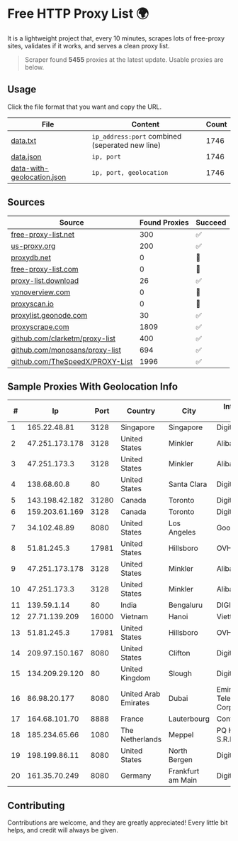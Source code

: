 
# Free HTTP Proxy List 🌍

It is a lightweight project that, every 10 minutes, scrapes lots of free-proxy sites, validates if it works, and serves a clean proxy list.


> Scraper found **5455** proxies at the latest update. Usable proxies are below.

## Usage

Click the file format that you want and copy the URL.


|File|Content|Count|
|----|-------|-----|
|[data.txt](https://raw.githubusercontent.com/themiralay/Proxy-List-World/master/data.txt)|`ip_address:port` combined (seperated new line)|1746|
|[data.json](https://raw.githubusercontent.com/themiralay/Proxy-List-World/master/data.json)|`ip, port`|1746|
|[data-with-geolocation.json](https://raw.githubusercontent.com/themiralay/Proxy-List-World/master/data-with-geolocation.json)|`ip, port, geolocation`|1746|

## Sources

|Source|Found Proxies|Succeed|
|------|-------------|-------|
|[free-proxy-list.net](https://free-proxy-list.net)|300|✅|
|[us-proxy.org](https://www.us-proxy.org)|200|✅|
|[proxydb.net](http://proxydb.net)|0|🚫|
|[free-proxy-list.com](https://free-proxy-list.com/?page=&port=&type%5B%5D=http&type%5B%5D=https&up_time=0&search=Search)|0|🚫|
|[proxy-list.download](https://www.proxy-list.download/HTTP)|26|✅|
|[vpnoverview.com](https://vpnoverview.com/privacy/anonymous-browsing/free-proxy-servers)|0|🚫|
|[proxyscan.io](https://www.proxyscan.io)|0|🚫|
|[proxylist.geonode.com](https://proxylist.geonode.com/api/proxy-list?limit=300&page=1&sort_by=lastChecked&sort_type=desc&protocols=http,https)|30|✅|
|[proxyscrape.com](https://api.proxyscrape.com/v2/?request=displayproxies&protocol=http&timeout=10000&country=all&ssl=all&anonymity=all)|1809|✅|
|[github.com/clarketm/proxy-list](https://raw.githubusercontent.com/clarketm/proxy-list/master/proxy-list-raw.txt)|400|✅|
|[github.com/monosans/proxy-list](https://raw.githubusercontent.com/monosans/proxy-list/main/proxies/http.txt)|694|✅|
|[github.com/TheSpeedX/PROXY-List](https://raw.githubusercontent.com/TheSpeedX/PROXY-List/master/http.txt)|1996|✅|


## Sample Proxies With Geolocation Info

|#|Ip|Port|Country|City|Internet Service Provider|
|-|--|----|-------|----|-------------------------|
|1|165.22.48.81|3128|Singapore|Singapore|DigitalOcean, LLC|
|2|47.251.173.178|3128|United States|Minkler|Alibaba Cloud LLC|
|3|47.251.173.3|3128|United States|Minkler|Alibaba Cloud LLC|
|4|138.68.60.8|80|United States|Santa Clara|DigitalOcean, LLC|
|5|143.198.42.182|31280|Canada|Toronto|DigitalOcean, LLC|
|6|159.203.61.169|3128|Canada|Toronto|DigitalOcean, LLC|
|7|34.102.48.89|8080|United States|Los Angeles|Google LLC|
|8|51.81.245.3|17981|United States|Hillsboro|OVH SAS|
|9|47.251.173.178|3128|United States|Minkler|Alibaba Cloud LLC|
|10|47.251.173.3|3128|United States|Minkler|Alibaba Cloud LLC|
|11|139.59.1.14|80|India|Bengaluru|DIGITALOCEAN|
|12|27.71.139.209|16000|Vietnam|Hanoi|Viettel Group|
|13|51.81.245.3|17981|United States|Hillsboro|OVH SAS|
|14|209.97.150.167|8080|United States|Clifton|DigitalOcean, LLC|
|15|134.209.29.120|80|United Kingdom|Slough|DigitalOcean, LLC|
|16|86.98.20.177|8080|United Arab Emirates|Dubai|Emirates Telecommunications Corporation|
|17|164.68.101.70|8888|France|Lauterbourg|Contabo GmbH|
|18|185.234.65.66|1080|The Netherlands|Meppel|PQ HOSTING PLUS S.R.L.|
|19|198.199.86.11|8080|United States|North Bergen|DigitalOcean, LLC|
|20|161.35.70.249|8080|Germany|Frankfurt am Main|DigitalOcean, LLC|



## Contributing

Contributions are welcome, and they are greatly appreciated! Every
little bit helps, and credit will always be given.

